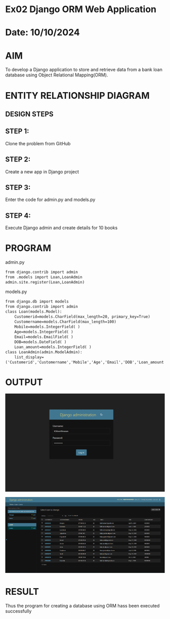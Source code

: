 # Ex02 Django ORM Web Application
# Date: 10/10/2024
# AIM
To develop a Django application to store and retrieve data from a bank loan database using Object Relational Mapping(ORM).

# ENTITY RELATIONSHIP DIAGRAM
## DESIGN STEPS
## STEP 1:
Clone the problem from GitHub

## STEP 2:
Create a new app in Django project

## STEP 3:
Enter the code for admin.py and models.py

## STEP 4:
Execute Django admin and create details for 10 books

# PROGRAM
admin.py
```
from django.contrib import admin
from .models import Loan,LoanAdmin
admin.site.register(Loan,LoanAdmin)
```
models.py
```
from django.db import models
from django.contrib import admin
class Loan(models.Model):
    Customerid=models.CharField(max_length=20, primary_key=True)
    Customername=models.CharField(max_length=100)
    Mobile=models.IntegerField( )
    Age=models.IntegerField( )
    Email=models.EmailField( )
    DOB=models.DateField( )
    Loan_amount=models.IntegerField( )
class LoanAdmin(admin.ModelAdmin):
    list_display=('Customerid','Customername','Mobile','Age','Email','DOB','Loan_amount')
```
# OUTPUT
![alt text](<Screenshot 2024-12-04 191805-1.png>)


![alt text](<Screenshot 2024-12-04 191908.png>)
# RESULT
Thus the program for creating a database using ORM hass been executed successfully
